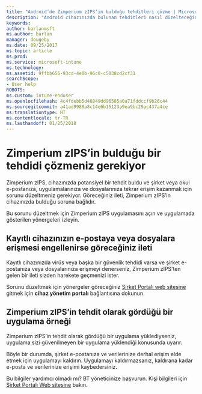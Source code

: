 ```yaml
---
title: "Android’de Zimperium zIPS’in bulduğu tehditleri çözme | Microsoft Docs"
description: "Android cihazınızda bulunan tehditleri nasıl düzelteceğinizi öğrenin."
keywords: 
author: barlanmsft
ms.author: barlan
manager: dougeby
ms.date: 09/25/2017
ms.topic: article
ms.prod: 
ms.service: microsoft-intune
ms.technology: 
ms.assetid: 9ffbb656-93cd-4e0b-96c0-c5038cd2cf31
searchScope:
- User help
ROBOTS: 
ms.custom: intune-enduser
ms.openlocfilehash: 4c4fdebb5d46849dd96585a0a71fddccf9b26c44
ms.sourcegitcommit: a41ad9988a8c14e6b15123a9ea9bc29ac437a4ce
ms.translationtype: HT
ms.contentlocale: tr-TR
ms.lasthandoff: 01/25/2018
---
```

# <a name="you-need-to-resolve-a-threat-found-by-zimperium-zips"></a>Zimperium zIPS’in bulduğu bir tehdidi çözmeniz gerekiyor

Zimperium zIPS, cihazınızda potansiyel bir tehdit buldu ve şirket veya okul e-postanıza, uygulamalarınıza ve dosyalarınıza tekrar erişim kazanmak için sorunu düzeltmeniz gerekiyor. Göreceğiniz ileti, Zimperium zIPS’in cihazınızda bulduğu soruna bağlıdır.

Bu sorunu düzeltmek için Zimperium zIPS uygulamasını açın ve uygulamada gösterilen yönergeleri izleyin.

## <a name="what-you-might-see-if-your-enrolled-device-is-blocked-from-accessing-email-or-files"></a>Kayıtlı cihazınızın e-postaya veya dosyalara erişmesi engellenirse göreceğiniz ileti

Kayıtlı cihazınızda virüs veya başka bir güvenlik tehdidi varsa ve şirket e-postanıza veya dosyalarınıza erişmeyi denerseniz, Zimperium zIPS’ten gelen bir ileti sizden harekete geçmenizi ister.

Sorunu düzeltmek için yönergeler göreceğiniz [Şirket Portalı web sitesine](https://portal.manage.microsoft.com#HelpDeskDialog) gitmek için **cihaz yönetim portalı** bağlantısına dokunun.

## <a name="example-of-an-app-that-zimperium-zips-sees-as-a-threat"></a>Zimperium zIPS’in tehdit olarak gördüğü bir uygulama örneği

Zimperium zIPS’in tehdit olarak gördüğü bir uygulama yüklediyseniz, uygulama sizi güvenilmeyen bir uygulama yüklendiği konusunda uyarır.

Böyle bir durumda, şirket e-postanıza ve verilerinize derhal erişim elde etmek için uygulamayı kaldırın. Uygulamayı kaldırmazsanız, kaldırana kadar e-posta ve verilerinize erişimi kaybedersiniz.

Bu bilgiler yardımcı olmadı mı? BT yöneticinize başvurun. Kişi bilgileri için [Şirket Portalı Web sitesine](https://portal.manage.microsoft.com#HelpDeskDialog) bakın.
